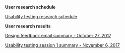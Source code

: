 **User research schedule**

[Usability testing research schedule](https://github.com/nciinc/fs-intake-module/wiki/Usability-testing-research-schedule)

**User research results**

[Design feedback email summary - October 27, 2017](https://github.com/nciinc/fs-intake-module/wiki/Design-Feedback-Email-Summary---October-27,-2017)

[Usability testing session 1 summary - November 6, 2017](https://github.com/nciinc/fs-intake-module/wiki/Usability-testing-session-1-summary-November-6,-2017)